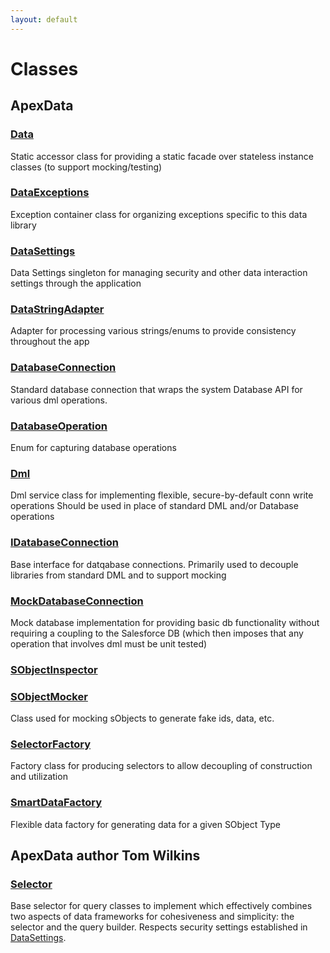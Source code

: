 ```yaml
---
layout: default
---
```

# Classes
## ApexData

### [Data](./ApexData/Data.md)

Static accessor class for providing a static facade over stateless instance classes (to support mocking/testing)



### [DataExceptions](./ApexData/DataExceptions.md)

Exception container class for organizing exceptions specific to this data library



### [DataSettings](./ApexData/DataSettings.md)

Data Settings singleton for managing security and other data interaction settings
through the application



### [DataStringAdapter](./ApexData/DataStringAdapter.md)

Adapter for processing various strings/enums to provide consistency throughout the app



### [DatabaseConnection](./ApexData/DatabaseConnection.md)

Standard database connection that wraps the system Database API for various dml operations.



### [DatabaseOperation](./ApexData/DatabaseOperation.md)

Enum for capturing database operations



### [Dml](./ApexData/Dml.md)

Dml service class for implementing flexible, secure-by-default conn write operations
Should be used in place of standard DML and/or Database operations



### [IDatabaseConnection](./ApexData/IDatabaseConnection.md)

Base interface for datqabase connections. Primarily used to decouple libraries
from standard DML and to support mocking



### [MockDatabaseConnection](./ApexData/MockDatabaseConnection.md)

Mock database implementation for providing basic db functionality without requiring a coupling
to the Salesforce DB (which then imposes that any operation that involves dml must be unit tested)



### [SObjectInspector](./ApexData/SObjectInspector.md)




### [SObjectMocker](./ApexData/SObjectMocker.md)

Class used for mocking sObjects to generate fake ids, data, etc.



### [SelectorFactory](./ApexData/SelectorFactory.md)

Factory class for producing selectors to allow decoupling of construction
and utilization



### [SmartDataFactory](./ApexData/SmartDataFactory.md)

Flexible data factory for generating data for a given SObject Type


## ApexData author Tom Wilkins

### [Selector](./ApexData-author-Tom-Wilkins/Selector.md)

Base selector for query classes to implement which effectively combines
two aspects of data frameworks for cohesiveness and simplicity: the selector and the query builder.
Respects security settings established in [DataSettings](./ApexData/DataSettings.md).


